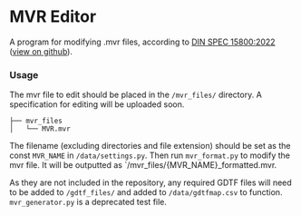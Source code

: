 # MVR Editor

A program for modifying .mvr files, according to [DIN SPEC 15800:2022](https://www.beuth.de/en/technical-rule/din-spec-15801/373968511) ([view on github](https://github.com/mvrdevelopment/spec)).

### Usage

The mvr file to edit should be placed in the `/mvr_files/` directory. A specification for editing will be uploaded soon.

```
├── mvr_files
│   └── MVR.mvr
```

The filename (excluding directories and file extension) should be set as the const `MVR_NAME` in `/data/settings.py`.
Then run `mvr_format.py` to modify the mvr file. It will be outputted as `/mvr_files/{MVR_NAME}_formatted.mvr.


As they are not included in the repository, any required GDTF files will need to be added to `/gdtf_files/` and added to `/data/gdtfmap.csv` to function.
`mvr_generator.py` is a deprecated test file.